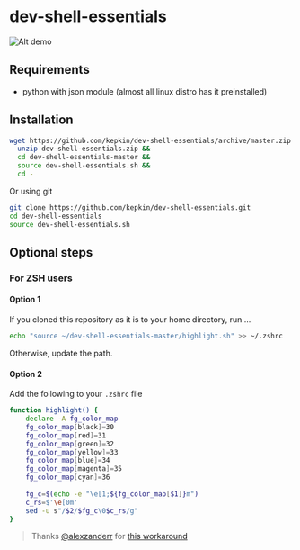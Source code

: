 dev-shell-essentials
====================

![Alt demo](https://github.com/kepkin/dev-shell-essentials/blob/master/demo.png "Example")

## Requirements

 * python with json module (almost all linux distro has it preinstalled)

## Installation

```bash
wget https://github.com/kepkin/dev-shell-essentials/archive/master.zip -O dev-shell-essentials.zip &&
  unzip dev-shell-essentials.zip &&
  cd dev-shell-essentials-master &&
  source dev-shell-essentials.sh &&
  cd -
```

Or using git

```bash
git clone https://github.com/kepkin/dev-shell-essentials.git
cd dev-shell-essentials
source dev-shell-essentials.sh

```

## Optional steps

### For ZSH users

#### Option 1

If you cloned this repository as it is to your home directory, run ...

```bash
echo "source ~/dev-shell-essentials-master/highlight.sh" >> ~/.zshrc
```

Otherwise, update the path.

#### Option 2

Add the following to your `.zshrc` file

```bash
function highlight() {
	declare -A fg_color_map
	fg_color_map[black]=30
	fg_color_map[red]=31
	fg_color_map[green]=32
	fg_color_map[yellow]=33
	fg_color_map[blue]=34
	fg_color_map[magenta]=35
	fg_color_map[cyan]=36
	 
	fg_c=$(echo -e "\e[1;${fg_color_map[$1]}m")
	c_rs=$'\e[0m'
	sed -u s"/$2/$fg_c\0$c_rs/g"
}
```

> Thanks [@alexzanderr](https://github.com/alexzanderr) for [this workaround](https://github.com/kepkin/dev-shell-essentials/issues/5#issuecomment-898277655)
